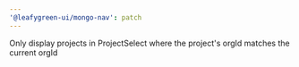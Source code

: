 ```yaml
---
'@leafygreen-ui/mongo-nav': patch
---
```


Only display projects in ProjectSelect where the project's orgId matches the current orgId
